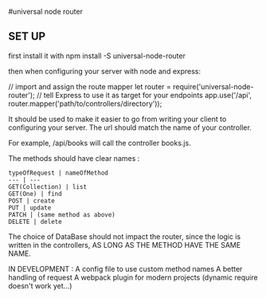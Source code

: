 #universal node router

## SET UP

first install it with npm install -S universal-node-router

then when configuring your server with node and express:

// import and assign the route mapper
let router = require('universal-node-router');
// tell Express to use it as target for your endpoints
app.use('/api', router.mapper('path/to/controllers/directory')); 

It should be used to make it easier to go from writing your client 
to configuring your server. The url should match the name of your controller.

For example, /api/books will call the controller books.js.

The methods should have clear names :

    typeOfRequest | nameOfMethod
    --- | ---
    GET(Collection) | list
    GET(One) | find
    POST | create
    PUT | update 
    PATCH | (same method as above)
    DELETE | delete

The choice of DataBase should not impact the router, since the logic is written
in the controllers, AS LONG AS THE METHOD HAVE THE SAME NAME.

IN DEVELOPMENT : 
    A config file to use custom method names
    A better handling of request
    A webpack plugin for modern projects (dynamic require doesn't work yet...)
